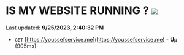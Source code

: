 # IS MY WEBSITE RUNNING ? [![](https://img.shields.io/static/v1?label=Sponsor&message=%E2%9D%A4&logo=GitHub&color=%23fe8e86)](https://github.com/sponsors/<username>)

Last updated: **9/25/2023, 2:40:32 PM**

- `GET` [https://youssefservice.me](https://youssefservice.me) - **Up** (905ms)
